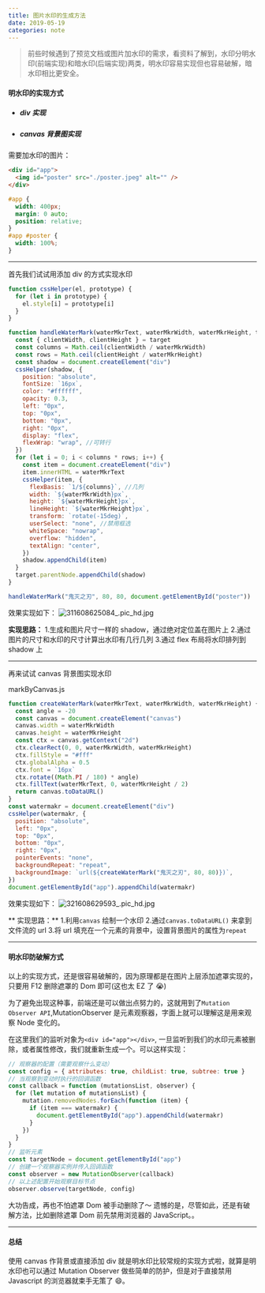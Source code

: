 ```yaml
---
title: 图片水印的生成方法
date: 2019-05-19
categories: note
---
```


> 前些时候遇到了预览文档或图片加水印的需求，看资料了解到，水印分明水印(前端实现)和暗水印(后端实现)两类，明水印容易实现但也容易破解，暗水印相比更安全。

#### 明水印的实现方式

- ##### div 实现
- ##### canvas 背景图实现

需要加水印的图片：

```html
<div id="app">
  <img id="poster" src="./poster.jpeg" alt="" />
</div>
```

```css
#app {
  width: 400px;
  margin: 0 auto;
  position: relative;
}
#app #poster {
  width: 100%;
}
```

---

首先我们试试用添加 div 的方式实现水印

```javascript
function cssHelper(el, prototype) {
  for (let i in prototype) {
    el.style[i] = prototype[i]
  }
}

function handleWaterMark(waterMkrText, waterMkrWidth, waterMkrHeight, target) {
  const { clientWidth, clientHeight } = target
  const columns = Math.ceil(clientWidth / waterMkrWidth)
  const rows = Math.ceil(clientHeight / waterMkrHeight)
  const shadow = document.createElement("div")
  cssHelper(shadow, {
    position: "absolute",
    fontSize: `16px`,
    color: "#ffffff",
    opacity: 0.3,
    left: "0px",
    top: "0px",
    bottom: "0px",
    right: "0px",
    display: "flex",
    flexWrap: "wrap", //可转行
  })
  for (let i = 0; i < columns * rows; i++) {
    const item = document.createElement("div")
    item.innerHTML = waterMkrText
    cssHelper(item, {
      flexBasis: `1/${columns}`, //几列
      width: `${waterMkrWidth}px`,
      height: `${waterMkrHeight}px`,
      lineHeight: `${waterMkrHeight}px`,
      transform: `rotate(-15deg)`,
      userSelect: "none", //禁用框选
      whiteSpace: "nowrap",
      overflow: "hidden",
      textAlign: "center",
    })
    shadow.appendChild(item)
  }
  target.parentNode.appendChild(shadow)
}

handleWaterMark("鬼灭之刃", 80, 80, document.getElementById("poster"))
```

效果实现如下：
![311608625084_.pic_hd.jpg](https://segmentfault.com/img/bVcL4kW)

**实现思路：** 1.生成和图片尺寸一样的 shadow，通过绝对定位盖在图片上 2.通过图片的尺寸和水印的尺寸计算出水印有几行几列 3.通过 flex 布局将水印排列到 shadow 上

---

再来试试 canvas 背景图实现水印

markByCanvas.js

```javascript
function createWaterMark(waterMkrText, waterMkrWidth, waterMkrHeight) {
  const angle = -20
  const canvas = document.createElement("canvas")
  canvas.width = waterMkrWidth
  canvas.height = waterMkrHeight
  const ctx = canvas.getContext("2d")
  ctx.clearRect(0, 0, waterMkrWidth, waterMkrHeight)
  ctx.fillStyle = "#fff"
  ctx.globalAlpha = 0.5
  ctx.font = `16px`
  ctx.rotate((Math.PI / 180) * angle)
  ctx.fillText(waterMkrText, 0, waterMkrHeight / 2)
  return canvas.toDataURL()
}
const watermakr = document.createElement("div")
cssHelper(watermakr, {
  position: "absolute",
  left: "0px",
  top: "0px",
  bottom: "0px",
  right: "0px",
  pointerEvents: "none",
  backgroundRepeat: "repeat",
  backgroundImage: `url(${createWaterMark("鬼灭之刃", 80, 80)})`,
})
document.getElementById("app").appendChild(watermakr)
```

效果实现如下：
![321608629593_.pic_hd.jpg](https://segmentfault.com/img/bVcL4YO)

** 实现思路：** 1.利用`canvas` 绘制一个水印 2.通过`canvas.toDataURL()` 来拿到文件流的 url 3.将 url 填充在一个元素的背景中，设置背景图片的属性为`repeat`

---

#### 明水印防破解方式

以上的实现方式，还是很容易破解的，因为原理都是在图片上层添加遮罩实现的，只要用 F12 删除遮罩的 Dom 即可(这也太 EZ 了 😭)

为了避免出现这种事，前端还是可以做出点努力的，这就用到了`Mutation Observer API`,MutationObserver 是元素观察器，字面上就可以理解这是用来观察 Node 变化的。

在这里我们的监听对象为`<div id="app"></div>`, 一旦监听到我们的水印元素被删除，或者属性修改，我们就重新生成一个。可以这样实现：

```javascript
// 观察器的配置（需要观察什么变动）
const config = { attributes: true, childList: true, subtree: true }
// 当观察到变动时执行的回调函数
const callback = function (mutationsList, observer) {
  for (let mutation of mutationsList) {
    mutation.removedNodes.forEach(function (item) {
      if (item === watermakr) {
        document.getElementById("app").appendChild(watermakr)
      }
    })
  }
}
// 监听元素
const targetNode = document.getElementById("app")
// 创建一个观察器实例并传入回调函数
const observer = new MutationObserver(callback)
// 以上述配置开始观察目标节点
observer.observe(targetNode, config)
```

大功告成，再也不怕遮罩 Dom 被手动删除了～
遗憾的是，尽管如此，还是有破解方法，比如删除遮罩 Dom 前先禁用浏览器的 JavaScript。。

---

#### 总结

使用 canvas 作背景或直接添加 div 就是明水印比较常规的实现方式啦，就算是明水印也可以通过 Mutation Observer 做些简单的防护，但是对于直接禁用 Javascript 的浏览器就束手无策了 😄。
